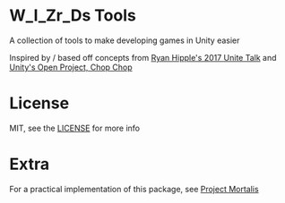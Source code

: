 # W_I_Zr_Ds Tools
A collection of tools to make developing games in Unity easier

Inspired by / based off concepts from [Ryan Hipple's 2017 Unite Talk](https://www.youtube.com/watch?v=raQ3iHhE_Kk) and [Unity's Open Project, Chop Chop](https://github.com/UnityTechnologies/open-project-1)

# License
MIT, see the [LICENSE](https://github.com/Bilal-A-G/W_I_Zr_Ds-Tools/blob/main/LICENSE.md) for more info

# Extra
For a practical implementation of this package, see [Project Mortalis](https://github.com/Bilal-A-G/Project-Mortalis)

